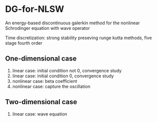 # DG-for-NLSW
An energy-based discontinuous galerkin method for the nonlinear Schrodinger equation with wave operator

Time discretization: strong stability preseving runge kutta methods, five stage fourth order

## One-dimensional case
1. linear case: initial condition not 0, convergence study
2. linear case: initial condition 0, convergence study
3. nonlinear case: beta coefficient
4. nonlinear case: capture the oscillation

## Two-dimensional case
1. linear case: wave equation


